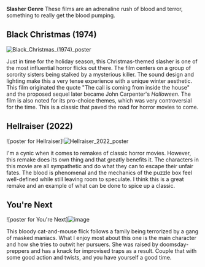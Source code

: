 **Slasher Genre**
These films are an adrenaline rush of blood and terror, something to really get the blood pumping.

## Black Christmas (1974)
	
![Black_Christmas_(1974)_poster](https://github.com/user-attachments/assets/212b4758-e9f0-40a1-8266-17818f836356)

Just in time for the holiday season, this Christmas-themed slasher is one of the most influential horror flicks out there. The film centers on a group of sorority sisters being stalked by a mysterious killer.
The sound design and lighting make this a very tense experience with a unique winter aesthetic.
This film originated the quote "The call is coming from inside the house" and the proposed sequel later became John Carpenter's *Halloween*. The film is also noted for its pro-choice themes, which was very controversial
for the time. This is a classic that paved the road for horror movies to come.


## Hellraiser (2022)

![poster for Hellraiser]!![Hellraiser_2022_poster](https://github.com/user-attachments/assets/67ef8af1-faaf-4cb7-9089-ef0e59ee42df)

I'm a cynic when it comes to remakes of classic horror movies. However, this remake does its own thing and that greatly benefits it. The characters in this movie are all sympathetic and do what they can to escape their unfair fates. The blood is phenomenal and the mechanics of the puzzle box feel well-defined while still leaving room to speculate. I think this is a great remake and an example of what can be done to spice up a classic.

## You're Next
![poster for You're Next]![image](https://github.com/user-attachments/assets/3d8563ed-a820-4a8e-8d62-dce5697d404a)

This bloody cat-and-mouse flick follows a family being terrorized by a gang of masked maniacs. What I enjoy most about this one is the main character and how she tries to outwit her pursuers. She was raised by doomsday-preppers and has a knack for improvised traps as a result. Couple that with some good action and twists, and you have yourself a good time. 
